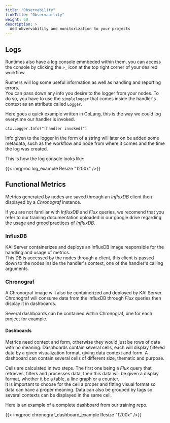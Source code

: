 ```yaml
---
title: "Observability"
linkTitle: "Observability"
weight: 60
description: >
  Add obvervability and monitorization to your projects
---
```


## Logs

Runtimes also have a log console emmbeded within them, you can access the console by clicking the `>_` icon at the top right corner of your desired workflow.

Runners will log some useful information as well as handling and reporting errors.  
You can pass down any info you desire to the logger from your nodes. To do so, you have to use the `simplelogger` that comes inside the handler's context as an attribute called `Logger`.

Here goes a quick example written in GoLang, this is the way we could log everytime our handler is invoked.

`ctx.Logger.Info("[handler invoked]")`

Info given to the logger in the form of a string will later on be added some metadata, such as the workflow and node from where it comes and the time the log was created.

This is how the log console looks like:

{{< imgproc log_example Resize "1200x" />}}

## Functional Metrics

Metrics generated by nodes are saved through an *InfluxDB* client then displayed by a *Chronograf* instance.

If you are not familiar with *InfluxDB* and *Flux* queries, we recomend that you refer to our training documentation uploaded in our google drive regarding the usage and grood practices of *InfluxDB*.

### InfluxDB

KAI Server containerizes and deploys an InfluxDB image responsible for the handling and usage of metrics.  
This DB is accessed by the nodes through a client, this client is passed down to the nodes inside the handler's context, one of the handler's calling arguments.

### Chronograf

A Chronograf image will also be containerized and deployed by KAI Server. Chronograf will consume data from the influxDB through *Flux* queries then display it in dashboards.

Several dashboards can be contained within Chronograf, one for each project for example.

#### Dashboards

Metrics need context and form, otherwise they would just be rows of data with no meaning.
Dashboards contain several cells, each will display filtered data by a given visualization format, giving data context and form. A dashboard can contain several cells of different size, thematic and purpose.

Cells are calculated in two steps. The first one being a *Flux* query that retrieves, filters and processes data, then this data will be given a display format, whether it be a table, a line graph or a counter.  
It is important to choose for the cell a proper and fitting visual format so data can have a proper meaning. Data can also be grouped by tags so several contexts can be displayed in the same cell.

Here is an example of a complete dashboard from our training repo.

{{< imgproc chronograf_dashboard_example Resize "1200x" />}}
